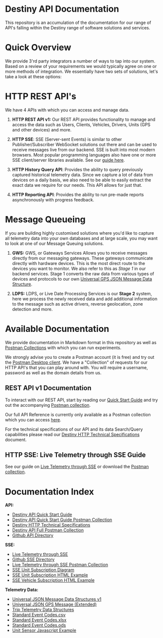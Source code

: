 # Destiny API Documentation

This repository is an accumulation of the documentation for our range
of API's falling within the Destiny range of software solutions 
and services.

# Quick Overview

We provide 3'rd party integrators a number of ways to tap into our
system. Based on a review of your requirements we would typically
agree on one or more methods of integration. We essentially have
two sets of solutions, let's take a look at these options:

# HTTP REST API's

We have 4 APIs with which you can access and manage data.

1. **HTTP REST API v1:** Our REST API provides functionality to
   manage and access the data such as Users, Clients, Vehicles, 
   Drivers, Units (GPS and other devices) and more.

2. **HTTP SSE**: SSE (Server-sent Events) is similar to other
   Publisher/Subscriber WebSocket solutions out there and can be
   used to receive messages live from our backend. SSE is built
   into most modern browsers. Most popular programming languages also
   have one or more SSE client/server libraries available. See our
   [guide here](SSE/Live%20Telemetry%20through%20SSE.md).

3. **HTTP History Query API**: Provides the ability to query previously
   captured historical telemetry data. Since we capture a lot of data from
   devices on a daily basis, we also need to be able to easily extract the
   exact data we require for our needs. This API allows for just that.

4. **HTTP Reporting API**: Provides the ability to run pre-made reports 
   asynchronously with progress feedback.

# Message Queueing

If you are building highly customised solutions where you'd like to capture
all telemetry data into your own databases and at large scale, you may want 
to look at one of our Message Queuing solutions.

1. **GWS:** GWS, or Gateways Services Allows you to receive 
   messages directly from our messaging gateways. These gateways 
   communicate directly with hardware devices. This is the most direct 
   route to the devices you want to monitor. We also refer to this as
   *Stage 1* in our backend services. Stage 1 converts the raw data 
   from various types of devices and protocols to our own 
   [Universal GPS JSON Message Data Structure](Telemetry/Universal%20JSON%20Message%20Data%20Structure%20v1.md).
   
2. **LDPS:** LDPS, or Live Date Processing Services is our **Stage 2** system, 
   here we process the newly received data and add additional information 
   to the message such as active drivers, reverse geolocation, zone detection
   and more.
   
# Available Documentation

We provide documentation in Markdown format in this repository as well as 
[Postman Collections](https://www.postman.com/) with which you can run 
experiments.

We strongly advise you to create a Postman account (it is free) and try
out the [Postman Desktop client](https://www.postman.com/downloads/). We have
a "Collection" of requests for our HTTP API's that you can play around with.
You will require a username, password as well as the domain details from us.

## REST API v1 Documentation

To interact with our REST API, start by reading our 
[Quick Start Guide](API/Quick%20Start%20Guide.md) and try out the accompanying
[Postman collection](API/Destiny%20API%20Quick%20Start%20Guide.postman_collection.zip).

Our full API Reference is currently only available as a Postman collection which
you can access [here](API/Destiny%20HTTP%20API.postman_collection.zip).

For the technical specifications of our API and its data Search/Query capabilities
please read our [Destiny HTTP Technical Specifications](API/Destiny%20HTTP%20Technical%20Specifications.md)
document.

## HTTP SSE: Live Telemetry through SSE Guide

See our guide on [Live Telemetry through SSE](SSE/Live%20Telemetry%20through%20SSE.md) or
download the [Postman collection](SSE/Live%20Telemetry%20through%20SSE.postman_collection.zip).

# Documentation Index

**API:**
- [Destiny API Quick Start Guide](API/Quick%20Start%20Guide.md)
- [Destiny API Quick Start Guide Postman Collection](API/Destiny%20API%20Quick%20Start%20Guide.postman_collection.zip)
- [Destiny HTTP Technical Specifications](API/Destiny%20HTTP%20Technical%20Specifications.md)
- [Destiny API Full Postman Collection](API/Destiny%20HTTP%20API.postman_collection.zip)
- [Github API Directory](API)

**SSE:**
- [Live Telemetry through SSE](SSE/Live%20Telemetry%20through%20SSE.md)
- [Github SSE Directory](SSE)
- [Live Telemetry through SSE Postman Collection](SSE/Live%20Telemetry%20through%20SSE.postman_collection.zip)
- [SSE Unit Subscription Diagram](SSE/SSE_EventSource_Unit_Subscription.png)
- [SSE Unit Subscription HTML Example](SSE/UnitSubscribeExample.html)
- [SSE Vehicle Subscription HTML Example](SSE/VehicleSubscribeExample.html)

**Telemetry Data:**
- [Universal JSON Message Data Structures v1](Telemetry/Universal%20JSON%20Message%20Data%20Structure%20v1.md)
- [Universal JSON GPS Message (Extended)](Telemetry/Universal%20JSON%20GPS%20Message%20Extended.md)
- [Trip Telemetry Data Structures](Telemetry/Trip%20Telemetry%20Data%20Structures.md)
- [Standard Event Codes.csv](Telemetry/Standard%20Event%20Codes.csv)
- [Standard Event Codes.xlsx](Telemetry/Standard%20Event%20Codes.xlsx)
- [Standard Event Codes.ods](Telemetry/Standard%20Event%20Codes.ods)
- [Unit Sensor Javascript Example](Telemetry/unitSensors.js)
